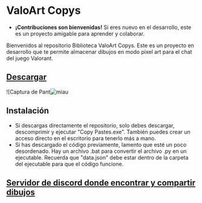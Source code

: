 # ValoArt Copys

- **¡Contribuciones son bienvenidas!** Si eres nuevo en el desarrollo, este es un proyecto amigable para aprender y colaborar.

Bienvenidos al repositorio Biblioteca ValoArt Copys. Este es un proyecto en desarrollo que te permite almacenar dibujos en modo pixel art para el chat del juego Valorant.

## [Descargar](https://github.com/VxwxV-SAN/ValoArt-Copys/releases/download/1.1/ValoArt.Copys.zip)

![Captura de Pant![miau](https://github.com/VxwxV-SAN/biblioteca-de-copy-pastes/assets/143349085/f273c7de-8a93-4054-a460-3a027e8dd365)

## Instalación 
- Si descargas directamente el repositorio, solo debes descargar, descomprimir y ejecutar "Copy Pastes.exe". También puedes crear un acceso directo en el escritorio para tenerlo más a mano.
- Si has descargado el código previamente, lamento que esté un poco desordenado. Hay un archivo .bat para convertir el archivo .py en un ejecutable. Recuerda que "data.json" debe estar dentro de la carpeta del ejecutable para que el código funcione.

## [Servidor de discord donde encontrar y compartir dibujos](https://discord.gg/7xmvZYebeu)
